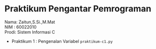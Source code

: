 # Praktikum Pengantar Pemrograman
<div> Nama: Zaitun,S.Si.,M.Mat </div>
<div> NIM : 60022010 </div>
<div> Prodi: Sistem Informasi C </div>

* Praktikum 1 : Pengenalan Variabel `praktikum-c1.py`
